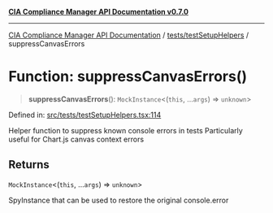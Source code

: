 [**CIA Compliance Manager API Documentation v0.7.0**](../../../README.md)

***

[CIA Compliance Manager API Documentation](../../../modules.md) / [tests/testSetupHelpers](../README.md) / suppressCanvasErrors

# Function: suppressCanvasErrors()

> **suppressCanvasErrors**(): `MockInstance`\<(`this`, ...`args`) => `unknown`\>

Defined in: [src/tests/testSetupHelpers.tsx:114](https://github.com/Hack23/cia-compliance-manager/blob/a904e43458f81faf7066f9da9fc149cc9f6e236d/src/tests/testSetupHelpers.tsx#L114)

Helper function to suppress known console errors in tests
Particularly useful for Chart.js canvas context errors

## Returns

`MockInstance`\<(`this`, ...`args`) => `unknown`\>

SpyInstance that can be used to restore the original console.error
